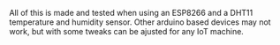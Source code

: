 All of this is made and tested when using an ESP8266 and a DHT11 temperature and humidity sensor. Other arduino based devices may not work, but with some tweaks can be ajusted for any IoT machine.

